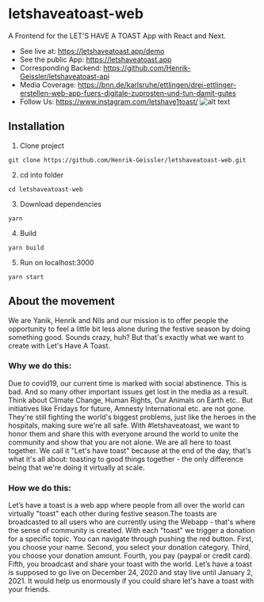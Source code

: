 # letshaveatoast-web

A Frontend for the LET'S HAVE A TOAST App with React and Next.

- See live at: https://letshaveatoast.app/demo
- See the public App: https://letshaveatoast.app
- Corresponding Backend: https://github.com/Henrik-Geissler/letshaveatoast-api
- Media Coverage: https://bnn.de/karlsruhe/ettlingen/drei-ettlinger-erstellen-web-app-fuers-digitale-zuprosten-und-tun-damit-gutes
- Follow Us: https://www.instagram.com/letshave1toast/
![alt text](https://letshaveatoast.app/img/media.png)
## Installation

1. Clone project

```
git clone https://github.com/Henrik-Geissler/letshaveatoast-web.git
```

2. cd into folder

```
cd letshaveatoast-web
```

3. Download dependencies

```
yarn
```

4. Build

```
yarn build
```

5. Run on localhost:3000

```
yarn start
```

## About the movement

We are Yanik, Henrik and Nils and our mission is to offer people the opportunity to feel a little bit less alone during the festive season by doing something good. Sounds crazy, huh? But that's exactly what we want to create with Let's Have A Toast.

### Why we do this:

Due to covid19, our current time is marked with social abstinence. This is bad. And so many other important issues get lost in the media as a result. Think about Climate Change, Human Rights, Our Animals on Earth etc.. But initiatives like Fridays for future, Amnesty International etc. are not gone. They're still fighting the world's biggest problems, just like the heroes in the hospitals, making sure we're all safe. With #letshaveatoast, we want to honor them and share this with everyone around the world to unite the community and show that you are not alone. We are all here to toast together. We call it "Let's have toast" because at the end of the day, that's what it's all about: toasting to good things together - the only difference being that we're doing it virtually at scale.

### How we do this:

Let’s have a toast is a web app where people from all over the world can virtually "toast" each other during festive season.The toasts are broadcasted to all users who are currently using the Webapp - that's where the sense of community is created. With each "toast" we trigger a donation for a specific topic. You can navigate through pushing the red button. First, you choose your name. Second, you select your donation category. Third, you choose your donation amount. Fourth, you pay (paypal or credit card). Fifth, you broadcast and share your toast with the world. Let’s have a toast is supposed to go live on December 24, 2020 and stay live until January 2, 2021. It would help us enormously if you could share let's have a toast with your friends.



